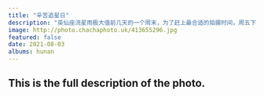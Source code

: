```yaml
---
title: "辛苦追星日"
description: "英仙座流星雨极大值前几天的一个周末，为了赶上最合适的拍摄时间，周五下班就直接出发。和一个岳阳的星友约好去天岳关拍流星雨。碰面地点在南江镇，然而由于c*o*v*i*d-19的原因，即便是县道也封路了，我们不得不零时改地点。开车下山回到南江镇，再用2个小时的时间前往黄金洞。就在我们到了黄金洞时，头上的雾气浓的看不到一点点星光。不得已，只能又往山外退，一边退一边不时的用强光手电网头上照，直到退出山谷外，头上又出现了星星。此时，已经凌晨3点，上了个星期的班又连夜开车到现在，人非常疲惫。而且再不开始拍摄就要错过了。只能抓瞎找了一处田间地头的水泥路停车搭帐篷拍摄。次日在村民往来的围观中和谈论声中，我醒来，非常尴尬。幸好摆在帐篷外的相机和敞开的车尾箱都安然无恙。"
image: http://photo.chachaphoto.uk/413655296.jpg
featured: false
date: 2021-08-03
albums: hunan
---
```


## This is the full description of the photo.
